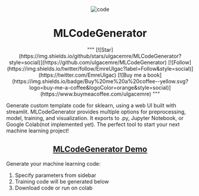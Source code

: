 <div align="center" style="text-align:center">
<img src="https://i.ibb.co/9NkTnnB/code.png" alt="code" border="0" style="text-align:center">
  <h1>MLCodeGenerator</h1>
 """
[![Star](https://img.shields.io/github/stars/ulgacemre/MLCodeGenerator?style=social)](https://github.com/ulgacemre/MLCodeGenerator)
[![Follow](https://img.shields.io/twitter/follow/EmreUlgac?label=Follow&style=social)](https://twitter.com/EmreUlgac)
[![Buy me a book](https://img.shields.io/badge/Buy%20me%20a%20coffee--yellow.svg?logo=buy-me-a-coffee&logoColor=orange&style=social)](https://www.buymeacoffee.com/ulgacemre)
"""
  </div>

Generate custom template code for sklearn, using a web UI built with streamlit. MLCodeGenerator provides multiple options for preprocessing, model, training, and visualization. It exports to .py, Jupyter Notebook, or Google Colab(not implemented yet). The perfect tool to start your next machine learning project!

<div align="center" style="text-align:center">
  <h2><a href="https://mlcodegenerator.herokuapp.com">MLCodeGenerator Demo</a></h2>
</div>



Generate your machine learning code:

1. Specify parameters from sidebar
2. Training code will be generated below
3. Download code or run on colab
